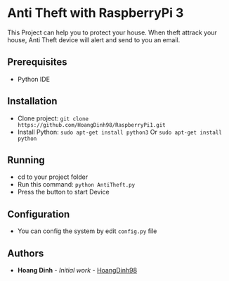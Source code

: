 # Anti Theft with RaspberryPi 3
This Project can help you to protect your house. When theft attrack your house, Anti Theft device will alert and send to you an email.

## Prerequisites
- Python IDE

## Installation
- Clone project: ``` git clone https://github.com/HoangDinh98/RaspberryPi1.git ```
- Install Python:
``` sudo apt-get install python3 ```
Or
``` sudo apt-get install python ```

## Running
- cd to your project folder
- Run this command:
    ``` python AntiTheft.py ```
- Press the button to start Device

## Configuration
- You can config the system by edit ```config.py``` file

## Authors
- **Hoang Dinh** - *Initial work* - [HoangDinh98](https://github.com/HoangDinh98)

